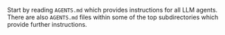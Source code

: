 Start by reading `AGENTS.md` which provides instructions for all LLM agents. There are also `AGENTS.md` files within some of the top subdirectories which provide further instructions.